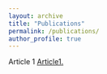 ```yaml
---
layout: archive
title: "Publications"
permalink: /publications/
author_profile: true
---
```



  Article 1 <u><a href="{https://dlasecki.github.io/files/ml.pdf}">Article1</a>.</u>

